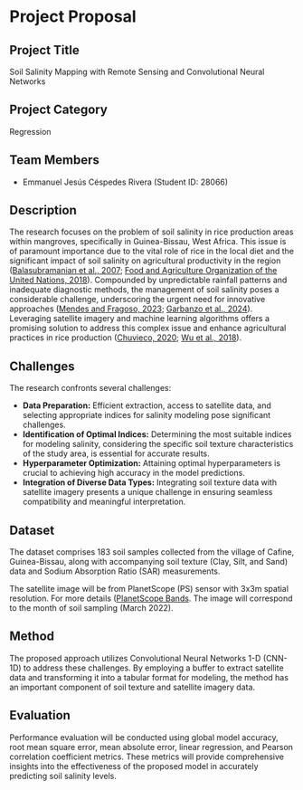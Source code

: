 # Project Proposal

## Project Title
Soil Salinity Mapping with Remote Sensing and Convolutional Neural Networks

## Project Category
Regression

## Team Members
- Emmanuel Jesús Céspedes Rivera (Student ID: 28066)

## Description
The research focuses on the problem of soil salinity in rice production areas within mangroves, specifically in Guinea-Bissau, West Africa. This issue is of paramount importance due to the vital role of rice in the local diet and the significant impact of soil salinity on agricultural productivity in the region ([Balasubramanian et al., 2007](https://doi.org/10.1016/S0065-2113(06)94002-4); [Food and Agriculture Organization of the United Nations, 2018](https://www.fao.org/markets-and-trade/commodities/rice/rmm/en/)). Compounded by unpredictable rainfall patterns and inadequate diagnostic methods, the management of soil salinity poses a considerable challenge, underscoring the urgent need for innovative approaches ([Mendes and Fragoso, 2023](https://doi.org/10.3390/geosciences13020025); [Garbanzo et al., 2024](https://doi.org/10.3390/agronomy14020335)). Leveraging satellite imagery and machine learning algorithms offers a promising solution to address this complex issue and enhance agricultural practices in rice production ([Chuvieco, 2020](https://doi.org/10.1201/9780429506482); [Wu et al., 2018](https://doi.org/10.1002/ldr.3148)).

## Challenges
The research confronts several challenges:

- **Data Preparation:** Efficient extraction, access to satellite data, and selecting appropriate indices for salinity modeling pose significant challenges.
- **Identification of Optimal Indices:** Determining the most suitable indices for modeling salinity, considering the specific soil texture characteristics of the study area, is essential for accurate results.
- **Hyperparameter Optimization:** Attaining optimal hyperparameters is crucial to achieving high accuracy in the model predictions.
- **Integration of Diverse Data Types:** Integrating soil texture data with satellite imagery presents a unique challenge in ensuring seamless compatibility and meaningful interpretation.

## Dataset
The dataset comprises 183 soil samples collected from the village of Cafine, Guinea-Bissau, along with accompanying soil texture (Clay, Silt, and Sand) data and Sodium Absorption Ratio (SAR) measurements.

The satellite image will be from PlanetScope (PS) sensor with 3x3m spatial resolution. For more details ([PlanetScope Bands](https://developers.planet.com/docs/apis/data/sensors/). The image will correspond to the month of soil sampling (March 2022). 

## Method
The proposed approach utilizes Convolutional Neural Networks 1-D (CNN-1D) to address these challenges. By employing a buffer to extract satellite data and transforming it into a tabular format for modeling, the method has an important component of soil texture and satellite imagery data.

## Evaluation
Performance evaluation will be conducted using global model accuracy, root mean square error, mean absolute error, linear regression, and Pearson correlation coefficient metrics. These metrics will provide comprehensive insights into the effectiveness of the proposed model in accurately predicting soil salinity levels.
